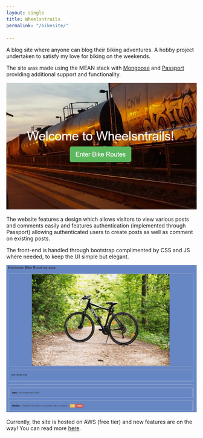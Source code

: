 ```yaml
---
layout: single
title: Wheelsntrails
permalink: "/bikesite/"

---
```


A blog site where anyone can blog their biking adventures. A hobby project undertaken to satisfy my love for biking on the weekends.

The site was made using the MEAN stack with [Mongoose](https://mongoosejs.com/) and [Passport](http://www.passportjs.org/) providing additional support and functionality.

![mainImage](/uploads/Bikesite.jpg)

The website features a design which allows visitors to view various posts and comments easily and features authentication (implemented through Passport) allowing authenticated users to create posts as well as comment on existing posts.

The front-end is handled through bootstrap complimented by CSS and JS where needed, to keep the UI simple but elegant.

![fullPost](/uploads/Bikesite2.jpg)

Currently, the site is hosted on AWS (free tier) and new features are on the way! You can read more [here](https://github.com/jnisitha/BikeSite).